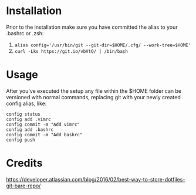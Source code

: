 # Installation
Prior to the installation make sure you have committed the alias to your .bashrc or .zsh:
1. `alias config='/usr/bin/git --git-dir=$HOME/.cfg/ --work-tree=$HOME'`
2. `curl -Lks https://git.io/vbVtO/ | /bin/bash`

# Usage
After you've executed the setup any file within the $HOME folder can be versioned with normal commands, replacing git with your newly created config alias, like:
```
config status
config add .vimrc
config commit -m "Add vimrc"
config add .bashrc
config commit -m "Add bashrc"
config push
```

# Credits
https://developer.atlassian.com/blog/2016/02/best-way-to-store-dotfiles-git-bare-repo/
